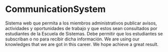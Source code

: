 # CommunicationSystem

Sistema web que permita a los miembros administrativos publicar avisos, actividades y oportunidades de trabajo y que estos sean consultados por estudiantes de la Escuela de Sistemas. Debe permitir que los estudiantes se subscriban o no para recibir dicha información.
We are using our knowledges that we are got in this career.
We hope achieve a great result.
